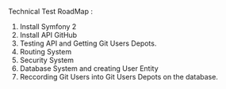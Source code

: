 Technical Test RoadMap : 

1. Install Symfony 2
2. Install API GitHub 
3. Testing API and Getting Git Users Depots.
4. Routing System 
5. Security System
6. Database System and creating User Entity
7. Reccording Git Users into Git Users Depots on the database.

